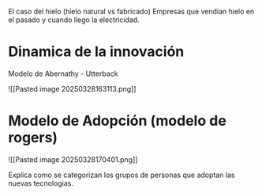 El caso del hielo (hielo natural vs fabricado)
Empresas que vendian hielo en el pasado y cuando llego la electricidad.


# Dinamica de la innovación

Modelo de Abernathy - Utterback

![[Pasted image 20250328163113.png]]

# Modelo de Adopción (modelo de rogers)

![[Pasted image 20250328170401.png]]

Explica como se categorizan los grupos de personas que adoptan las nuevas tecnologias.

